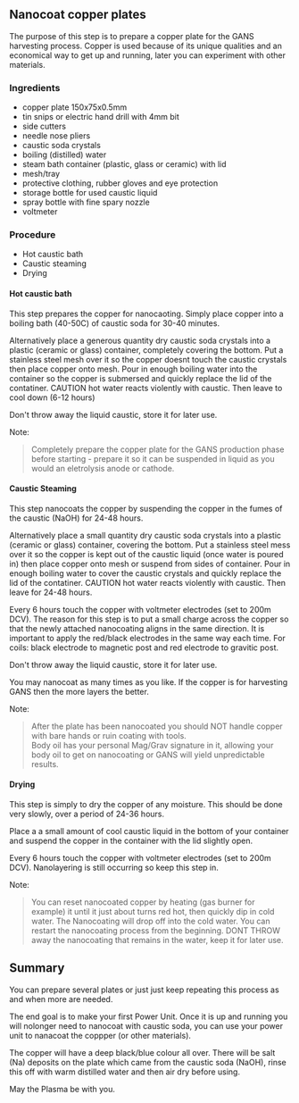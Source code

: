 ## Nanocoat copper plates

The purpose of this step is to prepare a copper plate for the GANS harvesting process.  Copper is used because of its unique qualities and an economical way to get up and running, later you can experiment with other materials.

### Ingredients
  - copper plate 150x75x0.5mm
  - tin snips or electric hand drill with 4mm bit
  - side cutters
  - needle nose pliers
  - caustic soda crystals
  - boiling (distilled) water
  - steam bath container (plastic, glass or ceramic) with lid
  - mesh/tray
  - protective clothing, rubber gloves and eye protection
  - storage bottle for used caustic liquid
  - spray bottle with fine spary nozzle
  - voltmeter

### Procedure
* Hot caustic bath
* Caustic steaming
* Drying

#### Hot caustic bath
This step prepares the copper for nanocaoting.  Simply place copper into a boiling bath (40-50C) of caustic soda for 30-40 minutes.

Alternatively place a generous quantity dry caustic soda crystals into a plastic (ceramic or glass) container, completely covering the bottom.  Put a stainless steel mesh over it so the copper doesnt touch the caustic crystals then place copper onto mesh. Pour in enough boiling water into the container so the copper is submersed and quickly replace the lid of the contatiner.  CAUTION hot water reacts violently with caustic.  Then leave to cool down (6-12 hours)

Don't throw away the liquid caustic, store it for later use.

Note: 
> Completely prepare the copper plate for the GANS production phase before starting - prepare it so it can be suspended in liquid as you would an eletrolysis anode or cathode.

#### Caustic Steaming
This step nanocoats the copper by suspending the copper in the fumes of the caustic (NaOH) for 24-48 hours.

Alternatively place a small quantity dry caustic soda crystals into a plastic (ceramic or glass) container, covering the bottom.  Put a stainless steel mess over it so the copper is kept out of the caustic liquid (once water is poured in) then place copper onto mesh or suspend from sides of container.  Pour in enough boiling water to cover the caustic crystals and quickly replace the lid of the contatiner.  CAUTION hot water reacts violently with caustic.  Then leave for 24-48 hours.

Every 6 hours touch the copper with voltmeter electrodes (set to 200m DCV).  The reason for this step is to put a small charge across the copper so that the newly attached nanocoating aligns in the same direction. It is important to apply the red/black electrodes in the same way each time.  For coils: black electrode to magnetic post and red electrode to gravitic post.

Don't throw away the liquid caustic, store it for later use.

You may nanocoat as many times as you like.  If the copper is for harvesting GANS then the more layers the better.

Note: 
> After the plate has been nanocoated you should NOT handle copper with bare hands or ruin coating with tools.  
> Body oil has your personal Mag/Grav signature in it, allowing your body oil to get on nanocoating or GANS will yield unpredictable results.

#### Drying
This step is simply to dry the copper of any moisture.  This should be done very slowly, over a period of 24-36 hours. 

Place a a small amount of cool caustic liquid in the bottom of your container and suspend the copper in the container with the lid slightly open.

Every 6 hours touch the copper with voltmeter electrodes (set to 200m DCV).  Nanolayering is still occurring so keep this step in.

Note: 
> You can reset nanocoated copper by heating (gas burner for example) it until it just about turns red hot, then quickly dip in cold water.  The Nanocoating will drop off into the cold water.  You can restart the nanocoating process from the beginning.  DONT THROW away the nanocoating that remains in the water, keep it for later use.

## Summary

You can prepare several plates or just just keep repeating this process as and when more are needed.

The end goal is to make your first Power Unit.  Once it is up and running you will nolonger need to nanocoat with caustic soda, you can use your power unit to nanacoat the coppper (or other materials).

The copper will have a deep black/blue colour all over.  There will be salt (Na) deposits on the plate which came from the caustic soda (NaOH), rinse this off with warm distilled water and then air dry before using.

May the Plasma be with you.


